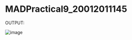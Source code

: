 # MADPractical9_20012011145


OUTPUT:


![image](https://user-images.githubusercontent.com/111768011/202622474-389a4df3-c458-45bd-8394-b6927ffdbd4b.png)
